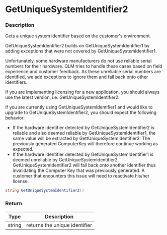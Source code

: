 # GetUniqueSystemIdentifier2

### Description

Gets a unique system identifier based on the customer's environment.

GetUniqueSystemIdentifier2 builds on GetUniqueSystemIdentifier1 by adding exceptions that were not covered by GetUniqueSystemIdentifier1.

Unfortunately, some hardware manufacturers do not use reliable serial numbers for their hardware. QLM tries to handle these cases based on field experience and customer feedback. As these unreliable serial numbers are identified, we add exceptions to ignore them and fall back onto other identifiers.

If you are implementing licensing for a new application, you should always use the latest version, i.e. GetUniqueSystemIdentifier2.

If you are currently using GetUniqueSystemIdentifier1 and would like to upgrade to GetUniqueSystemIdentifier2, you should expect the following behavior:

* If the hardware identifier detected by GetUniqueSystemIdentifier2 is reliable and also deemed reliable by GetUniqueSystemIdentifier1, the same value will be extracted by GettUniqueSystemIdentifier2. The previously generated ComputerKey will therefore continue working as expected.
* If the hardware identifier detected by GetUniqueSystemIdentifier1 is deemed unreliable by GetUniqueSystemIdentifier2, GetUniqueSystemIdentifier2 will fall back onto another identifier thus invalidating the Computer Key that was previously generated. A customer that encounters this issue will need to reactivate his/her license.

```csharp
string GetUniqueSystemIdentifier2()
```

### Return

| Type   | Description                   |
| ------ | ----------------------------- |
| string | returns the unique identifier |

